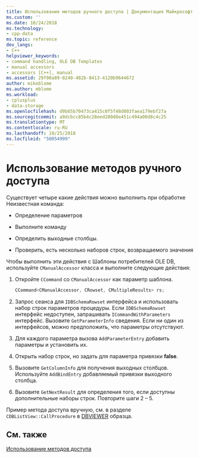 ```yaml
---
title: Использование методов ручного доступа | Документация Майкрософт
ms.custom: ''
ms.date: 10/24/2018
ms.technology:
- cpp-data
ms.topic: reference
dev_langs:
- C++
helpviewer_keywords:
- command handling, OLE DB Templates
- manual accessors
- accessors [C++], manual
ms.assetid: 29f00a89-0240-482b-8413-4120b9644672
author: mikeblome
ms.author: mblome
ms.workload:
- cplusplus
- data-storage
ms.openlocfilehash: d9b65b70473ca415c0f5f48d003faea179ebf27a
ms.sourcegitcommit: a9dcbcc85b4c28eed280d8e451c494a00d8c4c25
ms.translationtype: MT
ms.contentlocale: ru-RU
ms.lasthandoff: 10/25/2018
ms.locfileid: "50054999"
---
```

# <a name="using-manual-accessors"></a>Использование методов ручного доступа

Существует четыре какие действия можно выполнить при обработке Неизвестная команда:

- Определение параметров

- Выполните команду

- Определить выходные столбцы.

- Проверить, есть несколько наборов строк, возвращаемого значения

Чтобы выполнить эти действия с Шаблоны потребителей OLE DB, используйте `CManualAccessor` класса и выполните следующие действия:

1. Откройте `CCommand` со `CManualAccessor` как параметр шаблона.

    ```cpp
    CCommand<CManualAccessor, CRowset, CMultipleResults> rs;
    ```

1. Запрос сеанса для `IDBSchemaRowset` интерфейса и использовать набор строк параметров процедуры. Если `IDBSchemaRowset` интерфейс недоступен, запрашивать `ICommandWithParameters` интерфейс. Вызовите `GetParameterInfo` сведения. Если ни один из интерфейсов, можно предположить, что параметры отсутствуют.

1. Для каждого параметра вызова `AddParameterEntry` добавить параметры и установить их.

1. Открыть набор строк, но задать для параметра привязки **false**.

1. Вызовите `GetColumnInfo` для получения выходных столбцов. Используйте `AddBindEntry` добавляемый привязки выходного столбца.

1. Вызовите `GetNextResult` для определения того, если доступны дополнительные наборы строк. Повторите шаги 2 – 5.

Пример метода доступа вручную, см. в разделе `CDBListView::CallProcedure` в [DBVIEWER](https://github.com/Microsoft/VCSamples) образца.

## <a name="see-also"></a>См. также

[Использование методов доступа](../../data/oledb/using-accessors.md)